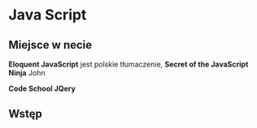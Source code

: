 # Java Script

## Miejsce w necie

__Eloquent JavaScript__ jest polskie tłumaczenie, __Secret of the JavaScript Ninja__ John 

__Code School JQery__






## Wstęp

